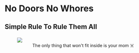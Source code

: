 <h1>No Doors No Whores</h1>
<h2>Simple Rule To Rule Them All</h2>
<h3></h3>
<figure>
<img src="https://www.hagerty.co.uk/wp-content/uploads/2022/03/Peel-Trident-03.jpg">
<figcaption style="text-align:center">The only thing that won't fit inside is your mom ☠️</figcaption>
</figure>
